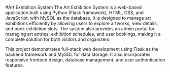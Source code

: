 #Art Exhibition System
The Art Exhibition System is a web-based application built using Python (Flask framework), HTML, CSS, and JavaScript, with MySQL as the database. It is designed to manage art exhibitions efficiently by allowing users to explore artworks, view details, and book exhibition slots. The system also provides an admin portal for managing art entries, exhibition schedules, and user bookings, making it a complete solution for both visitors and organizers.

This project demonstrates full-stack web development using Flask as the backend framework and MySQL for data storage. It also incorporates responsive frontend design, database management, and user authentication features.
